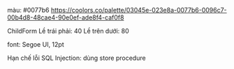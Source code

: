 màu: 
#0077b6
https://coolors.co/palette/03045e-023e8a-0077b6-0096c7-00b4d8-48cae4-90e0ef-ade8f4-caf0f8

ChildForm
Lề trái phải: 40
Lề trên dưới: 80

font:
Segoe UI, 12pt

Hạn chế lỗi SQL Injection: dùng store procedure
